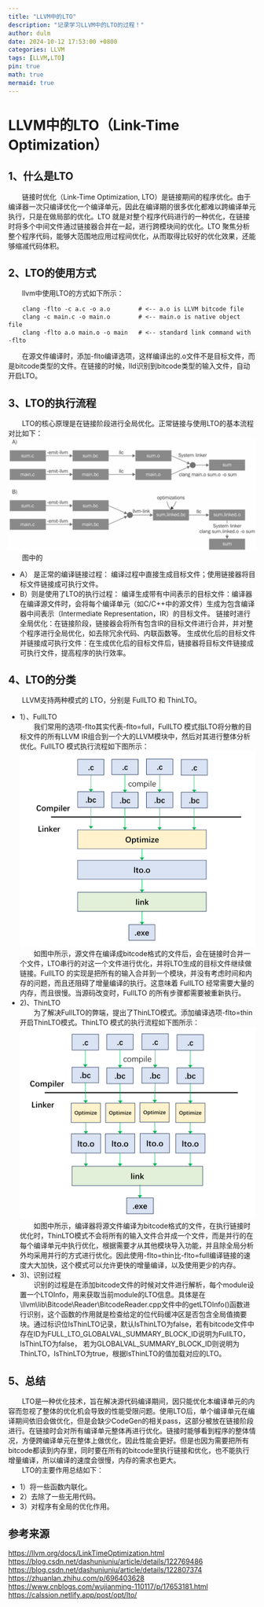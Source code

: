 ```yaml
---
title: "LLVM中的LTO"
description: "记录学习LLVM中的LTO的过程！"
author: dulm
date: 2024-10-12 17:53:00 +0800
categories: LLVM
tags: [LLVM,LTO]
pin: true
math: true
mermaid: true
---
```

# LLVM中的LTO（Link-Time Optimization）
## 1、什么是LTO
&emsp;&emsp;链接时优化（Link-Time Optimization, LTO）是链接期间的程序优化。由于编译器一次只编译优化一个编译单元，因此在编译期的很多优化都难以跨编译单元执行，只是在做局部的优化。LTO 就是对整个程序代码进行的一种优化，在链接时将多个中间文件通过链接器合并在一起，进行跨模块间的优化。LTO 聚焦分析整个程序代码，能够大范围地应用过程间优化，从而取得比较好的优化效果，还能够缩减代码体积。
## 2、LTO的使用方式
&emsp;&emsp;llvm中使用LTO的方式如下所示：   
```
  	clang -flto -c a.c -o a.o        # <-- a.o is LLVM bitcode file
  	clang -c main.c -o main.o        # <-- main.o is native object file
  	clang -flto a.o main.o -o main   # <-- standard link command with -flto
```
&emsp;&emsp;在源文件编译时，添加-flto编译选项，这样编译出的.o文件不是目标文件，而是bitcode类型的文件。在链接的时候，lld识别到bitcode类型的输入文件，自动开启LTO。
## 3、LTO的执行流程
&emsp;&emsp;LTO的核心原理是在链接阶段进行全局优化。正常链接与使用LTO的基本流程对比如下：
  ![lto](/assets/pic/image_.png)
&emsp;&emsp;图中的
- A）	是正常的编译链接过程：
编译过程中直接生成目标文件；使用链接器将目标文件链接成可执行文件。
- B）则是使用了LTO的执行过程： 
编译生成带有中间表示的目标文件：编译器在编译源文件时，会将每个编译单元（如C/C++中的源文件）生成为包含编译器中间表示（Intermediate Representation，IR）的目标文件。
链接时进行全局优化：在链接阶段，链接器会将所有包含IR的目标文件进行合并，并对整个程序进行全局优化，如去除冗余代码、内联函数等。
生成优化后的目标文件并链接成可执行文件：在生成优化后的目标文件后，链接器将目标文件链接成可执行文件，提高程序的执行效率。
## 4、LTO的分类
&emsp;&emsp;LLVM支持两种模式的 LTO，分别是 FullLTO 和 ThinLTO。
- 1）、FullLTO <br>
&emsp;&emsp;我们常用的选项-flto其实代表-flto=full，FullLTO 模式指LTO将分散的目标文件的所有LLVM IR组合到一个大的LLVM模块中，然后对其进行整体分析优化。FullLTO 模式执行流程如下图所示：
 ![fulllto](/assets/pic/image_1.png)
&emsp;&emsp;如图中所示，源文件在编译成bitcode格式的文件后，会在链接时合并一个文件，LTO串行的对这一个文件进行优化，并将LTO生成的目标文件继续做链接。FullLTO 的实现是把所有的输入合并到一个模块，并没有考虑时间和内存的问题，而且还阻碍了增量编译的执行。这意味着 FullLTO 经常需要大量的内存，而且很慢。当源码改变时，FullLTO 的所有步骤都需要被重新执行。
- 2)、ThinLTO <br>
&emsp;&emsp;为了解决FullLTO的弊端，提出了ThinLTO模式。添加编译选项-flto=thin开启ThinLTO模式。ThinLTO 模式的执行流程如下图所示：
![thinlto](/assets/pic/thinlto.png)
&emsp;&emsp;如图中所示，编译器将源文件编译为bitcode格式的文件，在执行链接时优化时，ThinLTO模式不会将所有的输入文件合并成一个文件，而是并行的在每个编译单元中执行优化，根据需要才从其他模块导入功能，并且除全局分析外均采用并行的方式进行优化。因此使用-flto=thin比-flto=full编译链接的速度大大加快，这个模式可以允许更快的增量编译，以及使用更少的内存。
- 3)、识别过程 <br>
&emsp;&emsp;识别的过程是在添加bitcode文件的时候对文件进行解析，每个module设置一个LTOInfo，用来获取当前module的LTO信息。具体是在\llvm\lib\Bitcode\Reader\BitcodeReader.cpp文件中的getLTOInfo()函数进行识别，这个函数的作用就是检查给定的位代码缓冲区是否包含全局值摘要块。通过标识位IsThinLTO记录，默认IsThinLTO为false，若有bitcode文件中存在ID为FULL_LTO_GLOBALVAL_SUMMARY_BLOCK_ID说明为FullLTO，IsThinLTO为false， 若为GLOBALVAL_SUMMARY_BLOCK_ID则说明为ThinLTO，IsThinLTO为true，根据IsThinLTO的值加载对应的LTO。
## 5、总结  
&emsp;&emsp;LTO是一种优化技术，旨在解决源代码编译期间，因只能优化本编译单元的内容而忽视了整体的优化机会导致的性能受限问题。使用LTO后，单个编译单元在编译期间依旧会做优化，但是会缺少CodeGen的相关pass，这部分被放在链接阶段进行。在链接时会对所有编译单元整体再进行优化。链接时能够看到程序的整体情况，方便跨编译单元在整体上做优化，因此性能会更好。但是也因为需要把所有bitcode都读到内存里，同时要在所有的bitcode里执行链接和优化，也不能执行增量编译，所以编译的速度会很慢，内存的需求也更大。  
&emsp;&emsp;LTO的主要作用总结如下：
- 1）将一些函数内联化。
- 2）去除了一些无用代码。
- 3）对程序有全局的优化作用。
## 参考来源  
https://llvm.org/docs/LinkTimeOptimization.html  
https://blog.csdn.net/dashuniuniu/article/details/122769486  
https://blog.csdn.net/dashuniuniu/article/details/122807374  
https://zhuanlan.zhihu.com/p/696403628  
https://www.cnblogs.com/wujianming-110117/p/17653181.html  
https://calssion.netlify.app/post/opt/lto/

